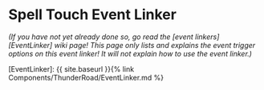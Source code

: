 # Spell Touch Event Linker
*(If you have not yet already done so, go read the [event linkers][EventLinker] wiki page! This page only lists and explains the event trigger options on this event linker! It will not explain how to use the event linker.)*



[EventLinker]:  {{ site.baseurl }}{% link Components/ThunderRoad/EventLinker.md %}